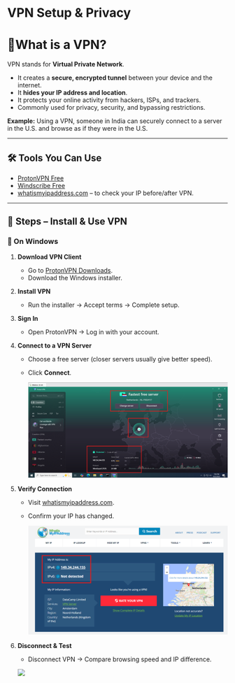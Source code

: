 # VPN Setup & Privacy

# 🔹What is a VPN?

VPN stands for **Virtual Private Network**.

- It creates a **secure, encrypted tunnel** between your device and the internet.
- It **hides your IP address and location**.
- It protects your online activity from hackers, ISPs, and trackers.
- Commonly used for privacy, security, and bypassing restrictions.

**Example:** Using a VPN, someone in India can securely connect to a server in the U.S. and browse as if they were in the U.S.

---

## 🛠 Tools You Can Use
- [ProtonVPN Free](https://protonvpn.com/free-vpn)  
- [Windscribe Free](https://windscribe.com/)  
- [whatismyipaddress.com](https://whatismyipaddress.com) – to check your IP before/after VPN.  

---

## 🚀 Steps – Install & Use VPN

### 🔹 On Windows
1. **Download VPN Client**
   - Go to [ProtonVPN Downloads](https://protonvpn.com/download).  
   - Download the Windows installer.  

2. **Install VPN**
   - Run the installer → Accept terms → Complete setup.  

3. **Sign In**
   - Open ProtonVPN → Log in with your account.  

4. **Connect to a VPN Server**
   - Choose a free server (closer servers usually give better speed).  
   - Click **Connect**.

     ![](images/vpn.png)

5. **Verify Connection**
   - Visit [whatismyipaddress.com](https://whatismyipaddress.com).  
   - Confirm your IP has changed.

     ![](images/afterVPN.png)

6. **Disconnect & Test**
   - Disconnect VPN → Compare browsing speed and IP difference.
  
   ![](images/networkspeedbefore.png)


